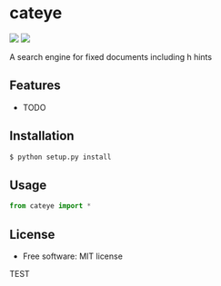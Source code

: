 # cateye


[![](https://img.shields.io/travis/jeroyang/cateye.svg)](https://travis-ci.org/jeroyang/cateye)
[![](https://img.shields.io/pypi/v/cateye.svg)](https://pypi.python.org/pypi/cateye)

A search engine for fixed documents including h hints

## Features

* TODO

## Installation

```bash
$ python setup.py install
```

## Usage
```python
from cateye import *
```
## License  
* Free software: MIT license        

TEST

